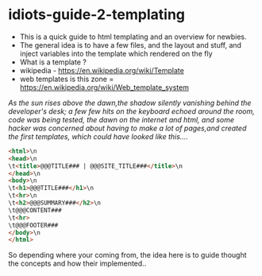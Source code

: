 # idiots-guide-2-templating

- This is a quick guide to html templating and an overview for newbies. 
- The general idea is to have a few files, and the layout and stuff, and inject variables into the template which rendered on the fly
- What is a template ? 
- wikipedia - https://en.wikipedia.org/wiki/Template
- web templates is this zone = https://en.wikipedia.org/wiki/Web_template_system

*As the sun rises above the dawn,the shadow silently vanishing behind the developer's desk; a few few hits on the keyboard echoed around the room, code was being tested, the dawn on the internet and html, and some hacker was concerned about having to make a lot of pages,and created the first templates, which could have looked like this....*

```html
<html>\n
<head>\n
\t<title>@@@TITLE### | @@@SITE_TITLE###</title>\n
</head>\n
<body>\n
\t<h1>@@@TITLE###</h1>\n
\t<hr>\n
\t<h2>@@@SUMMARY###</h2>\n
\t@@@CONTENT###
\t<hr>
\t@@@FOOTER###
</body>\n
</html>
```

So depending where your coming from,  the idea here is to guide thought the concepts and how their implemented..


